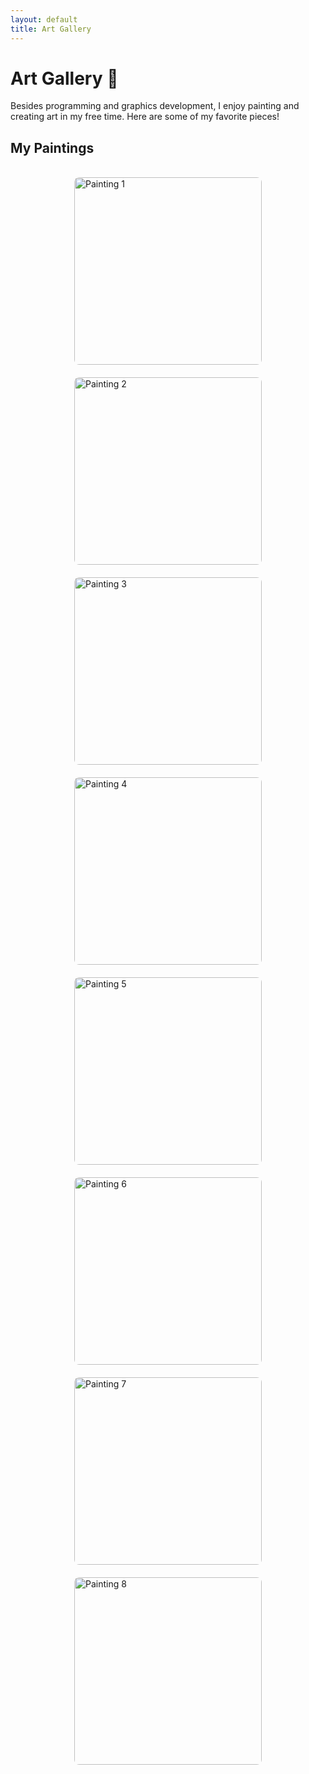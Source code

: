 ```yaml
---
layout: default
title: Art Gallery
---
```


# Art Gallery 🎨

Besides programming and graphics development, I enjoy painting and creating art in my free time. Here are some of my favorite pieces!

## My Paintings

<br>

<div style="display: flex; flex-wrap: wrap; justify-content: center; gap: 20px;">

  <img src="{{site.baseurl}}/images/art/painting1.jpg" alt="Painting 1" style="width: 300px; height: auto; border-radius: 8px;">
  
  <img src="{{site.baseurl}}/images/art/painting2.jpg" alt="Painting 2" style="width: 300px; height: auto; border-radius: 8px;">
  
  <img src="{{site.baseurl}}/images/art/painting3.jpg" alt="Painting 3" style="width: 300px; height: auto; border-radius: 8px;">
  
  <img src="{{site.baseurl}}/images/art/painting4.jpg" alt="Painting 4" style="width: 300px; height: auto; border-radius: 8px;">
  
  <img src="{{site.baseurl}}/images/art/painting5.jpg" alt="Painting 5" style="width: 300px; height: auto; border-radius: 8px;">
  
  <img src="{{site.baseurl}}/images/art/painting6.jpg" alt="Painting 6" style="width: 300px; height: auto; border-radius: 8px;">
  
  <img src="{{site.baseurl}}/images/art/painting7.jpg" alt="Painting 7" style="width: 300px; height: auto; border-radius: 8px;">
  
  <img src="{{site.baseurl}}/images/art/painting8.jpg" alt="Painting 8" style="width: 300px; height: auto; border-radius: 8px;">

</div>

<br>
